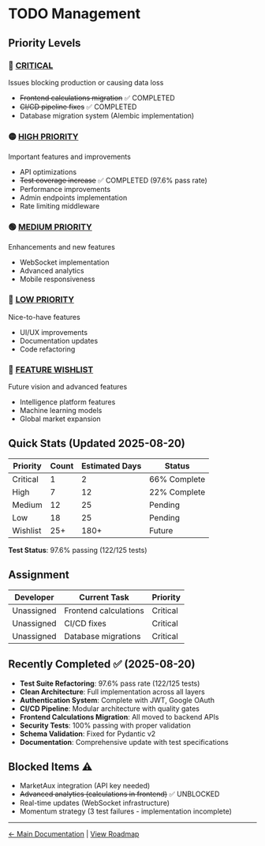 # TODO Management

## Priority Levels

### 🔴 [CRITICAL](CRITICAL.md)
Issues blocking production or causing data loss
- ~~Frontend calculations migration~~ ✅ COMPLETED
- ~~CI/CD pipeline fixes~~ ✅ COMPLETED
- Database migration system (Alembic implementation)

### 🟡 [HIGH PRIORITY](HIGH_PRIORITY.md)
Important features and improvements
- API optimizations
- ~~Test coverage increase~~ ✅ COMPLETED (97.6% pass rate)
- Performance improvements
- Admin endpoints implementation
- Rate limiting middleware

### 🟢 [MEDIUM PRIORITY](MEDIUM_PRIORITY.md)
Enhancements and new features
- WebSocket implementation
- Advanced analytics
- Mobile responsiveness

### 🔵 [LOW PRIORITY](LOW_PRIORITY.md)
Nice-to-have features
- UI/UX improvements
- Documentation updates
- Code refactoring

### 🚀 [FEATURE WISHLIST](FEATURE_WISHLIST.md)
Future vision and advanced features
- Intelligence platform features
- Machine learning models
- Global market expansion

## Quick Stats (Updated 2025-08-20)

| Priority | Count | Estimated Days | Status |
|----------|-------|----------------|--------|
| Critical | 1 | 2 | 66% Complete |
| High | 7 | 12 | 22% Complete |
| Medium | 12 | 25 | Pending |
| Low | 18 | 25 | Pending |
| Wishlist | 25+ | 180+ | Future |

**Test Status**: 97.6% passing (122/125 tests)

## Assignment

| Developer | Current Task | Priority |
|-----------|-------------|----------|
| Unassigned | Frontend calculations | Critical |
| Unassigned | CI/CD fixes | Critical |
| Unassigned | Database migrations | Critical |

## Recently Completed ✅ (2025-08-20)
- **Test Suite Refactoring**: 97.6% pass rate (122/125 tests)
- **Clean Architecture**: Full implementation across all layers
- **Authentication System**: Complete with JWT, Google OAuth
- **CI/CD Pipeline**: Modular architecture with quality gates
- **Frontend Calculations Migration**: All moved to backend APIs
- **Security Tests**: 100% passing with proper validation
- **Schema Validation**: Fixed for Pydantic v2
- **Documentation**: Comprehensive update with test specifications

## Blocked Items ⚠️
- MarketAux integration (API key needed)
- ~~Advanced analytics (calculations in frontend)~~ ✅ UNBLOCKED
- Real-time updates (WebSocket infrastructure)
- Momentum strategy (3 test failures - implementation incomplete)

---
[← Main Documentation](../README.md) | [View Roadmap](../project-status/ROADMAP.md)